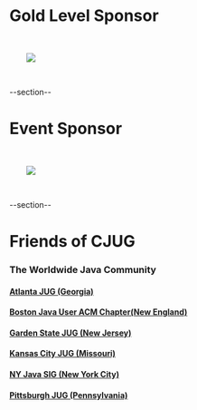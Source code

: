 # Gold Level Sponsor
<img src="images/jfrog.png" style="border:none; box-shadow:none; margin: 30px; background:white;"/>

--section--
# Event Sponsor
<img src="images/ibm.jpg" style="border:none; box-shadow:none; margin: 30px; background:white;"/>

--section--
# Friends of CJUG
### The Worldwide Java Community
####  [Atlanta JUG (Georgia)](https://ajug.org)
####  [Boston Java User ACM Chapter(New England)](https://nejug.org)
####  [Garden State JUG (New Jersey)](https://gsjug.org)
####  [Kansas City JUG (Missouri)](https://meetup.com/KansasCityJUG)
####  [NY Java SIG (New York City)](https://javasig.com)
####  [Pittsburgh JUG (Pennsylvania)](https://meetup.com/The-Pittsburgh-Java-Meetup-Group)
